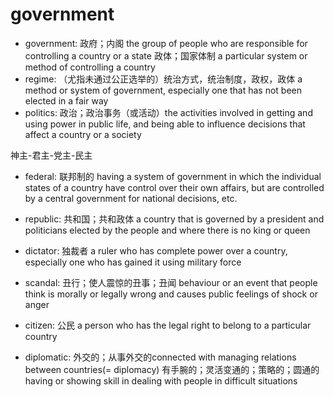 # government

- government: 政府；内阁 the group of people who are responsible for controlling a country or a state 政体；国家体制 a particular system or method of controlling a country
- regime: （尤指未通过公正选举的）统治方式，统治制度，政权，政体 a method or system of government, especially one that has not been elected in a fair way
- politics: 政治；政治事务（或活动）the activities involved in getting and using power in public life, and being able to influence decisions that affect a country or a society

神主-君主-党主-民主



- federal: 联邦制的 having a system of government in which the individual states of a country have control over their own affairs, but are controlled by a central government for national decisions, etc.

- republic: 共和国；共和政体 a country that is governed by a president and politicians elected by the people and where there is no king or queen

- dictator: 独裁者 a ruler who has complete power over a country, especially one who has gained it using military force

- scandal: 丑行；使人震惊的丑事；丑闻 behaviour or an event that people think is morally or legally wrong and causes public feelings of shock or anger
- citizen: 公民 a person who has the legal right to belong to a particular country
- diplomatic: 外交的；从事外交的connected with managing relations between countries(= diplomacy) 有手腕的；灵活变通的；策略的；圆通的having or showing skill in dealing with people in difficult situations
